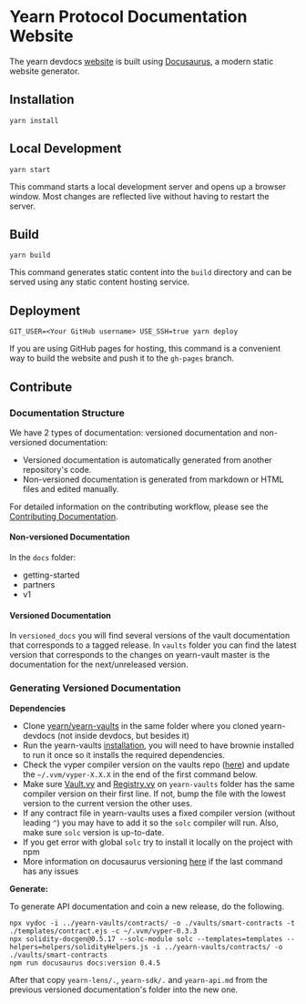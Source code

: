 # Yearn Protocol Documentation Website

The yearn devdocs [website](https://docs.yearn.finance/) is built using [Docusaurus](https://docusaurus.io/), a modern static website generator.

## Installation

```console
yarn install
```

## Local Development

```console
yarn start
```

This command starts a local development server and opens up a browser window. Most changes are reflected live without having to restart the server.

## Build

```console
yarn build
```

This command generates static content into the `build` directory and can be served using any static content hosting service.

## Deployment

```console
GIT_USER=<Your GitHub username> USE_SSH=true yarn deploy
```

If you are using GitHub pages for hosting, this command is a convenient way to build the website and push it to the `gh-pages` branch.

## Contribute

### Documentation Structure

We have 2 types of documentation: versioned documentation and non-versioned documentation:

- Versioned documentation is automatically generated from another repository's code.
- Non-versioned documentation is generated from markdown or HTML files and edited manually.

For detailed information on the contributing workflow, please see the [Contributing Documentation](CONTRIBUTING.md).

#### Non-versioned Documentation

In the `docs` folder:

- getting-started
- partners
- v1

#### Versioned Documentation

In `versioned_docs` you will find several versions of the vault documentation that corresponds to a tagged release. In `vaults` folder you can find the latest version that corresponds to the changes on yearn-vault master is the documentation for the next/unreleased version.

### Generating Versioned Documentation

**Dependencies**

- Clone [yearn/yearn-vaults](https://github.com/yearn/yearn-vaults) in the same folder where you cloned yearn-devdocs (not inside devdocs, but besides it)
- Run the yearn-vaults [installation](https://github.com/yearn/yearn-vaults#installation), you will need to have brownie installed to run it once so it installs the required dependencies.
- Check the vyper compiler version on the vaults repo ([here](https://github.com/yearn/yearn-vaults/blob/master/contracts/Vault.vy#L1)) and update the `~/.vvm/vyper-X.X.X` in the end of the first command below.
- Make sure [Vault.vy](https://github.com/yearn/yearn-vaults/blob/master/contracts/Vault.vy#L1) and [Registry.vy](https://github.com/yearn/yearn-vaults/blob/master/contracts/Registry.vy#L1) on `yearn-vaults` folder has the same compiler version on their first line. If not, bump the file with the lowest version to the current version the other uses.
- If any contract file in yearn-vaults uses a fixed compiler version (without leading `^`) you may have to add it so the `solc` compiler will run. Also, make sure `solc` version is up-to-date.
- If you get error with global `solc` try to install it locally on the project with npm
- More information on docusaurus versioning [here](https://docusaurus.io/docs/versioning#tagging-a-new-version) if the last command has any issues

**Generate:**

To generate API documentation and coin a new release, do the following.
```
npx vydoc -i ../yearn-vaults/contracts/ -o ./vaults/smart-contracts -t ./templates/contract.ejs -c ~/.vvm/vyper-0.3.3
npx solidity-docgen@0.5.17 --solc-module solc --templates=templates --helpers=helpers/solidityHelpers.js -i ../yearn-vaults/contracts/ -o ./vaults/smart-contracts
npm run docusaurus docs:version 0.4.5
```
After that copy `yearn-lens/.`, `yearn-sdk/.` and `yearn-api.md` from the previous versioned documentation's folder into the new one.

